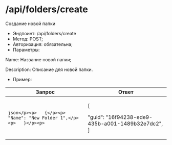 # /api/folders/create

Создание новой папки

* Эндпоинт: /api/folders/create
* Метод: POST;
* Авторизация: обязательна;
* Параметры:

Name: Название новой папки;

Description: Описание для новой папки.

* Пример:

| Запрос                                                                             | Ответ                                                                   |
| ---------------------------------------------------------------------------------- | ----------------------------------------------------------------------- |
| <p>```json</p><p>   {</p><p>   "Name": "New Folder 1",</p><p>   }</p><p>   ```</p> | <p>  [</p><p>   "guid": "16f94238-ede9-435b-a001-1489b32e7dc2",  ] </p> |
